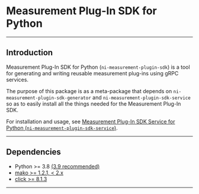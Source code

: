 # Measurement Plug-In SDK for Python
---

## Introduction

Measurement Plug-In SDK for Python (`ni-measurement-plugin-sdk`) is a
tool for generating and writing reusable measurement plug-ins using gRPC services.

The purpose of this package is as a meta-package that depends on `ni-measurement-plugin-sdk-generator`
and `ni-measurement-plugin-sdk-service` so as to easily install all the things needed for the
Measurement Plug-In SDK.

For installation and usage, see [Measurement Plug-In SDK Service for Python (`ni-measurement-plugin-sdk-service`)](https://pypi.org/project/ni-measurement-plugin-sdk-service/).

---

## Dependencies

- Python >= 3.8 [(3.9 recommended)](https://www.python.org/downloads/release/python-3913/)
- [mako >= 1.2.1, < 2.x](https://pypi.org/project/Mako/1.2.1/)
- [click >= 8.1.3](https://pypi.org/project/click/8.1.3/)

---
